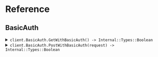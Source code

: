 # Reference
## BasicAuth
<details><summary><code>client.BasicAuth.GetWithBasicAuth() -> Internal::Types::Boolean</code></summary>
<dl>
<dd>

#### 📝 Description

<dl>
<dd>

<dl>
<dd>

GET request with basic auth scheme
</dd>
</dl>
</dd>
</dl>

#### 🔌 Usage

<dl>
<dd>

<dl>
<dd>

```ruby
client.basic_auth.get_with_basic_auth();
```
</dd>
</dl>
</dd>
</dl>


</dd>
</dl>
</details>

<details><summary><code>client.BasicAuth.PostWithBasicAuth(request) -> Internal::Types::Boolean</code></summary>
<dl>
<dd>

#### 📝 Description

<dl>
<dd>

<dl>
<dd>

POST request with basic auth scheme
</dd>
</dl>
</dd>
</dl>

#### 🔌 Usage

<dl>
<dd>

<dl>
<dd>

```ruby
client.basic_auth.post_with_basic_auth();
```
</dd>
</dl>
</dd>
</dl>

#### ⚙️ Parameters

<dl>
<dd>

<dl>
<dd>

**request:** `Internal::Types::Hash[String, Object]` 
    
</dd>
</dl>
</dd>
</dl>


</dd>
</dl>
</details>
